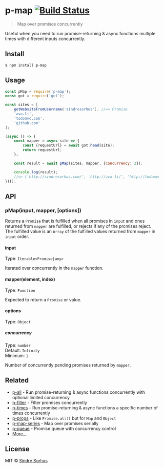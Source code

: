 # p-map [![Build Status](https://travis-ci.org/sindresorhus/p-map.svg?branch=master)](https://travis-ci.org/sindresorhus/p-map)

> Map over promises concurrently

Useful when you need to run promise-returning & async functions multiple times with different inputs concurrently.


## Install

```
$ npm install p-map
```


## Usage

```js
const pMap = require('p-map');
const got = require('got');

const sites = [
	getWebsiteFromUsername('sindresorhus'), //=> Promise
	'ava.li',
	'todomvc.com',
	'github.com'
];

(async () => {
	const mapper = async site => {
		const {requestUrl} = await got.head(site);
		return requestUrl;
	};

 	const result = await pMap(sites, mapper, {concurrency: 2});

	console.log(result);
	//=> ['http://sindresorhus.com/', 'http://ava.li/', 'http://todomvc.com/', 'http://github.com/']
})();
```

## API

### pMap(input, mapper, [options])

Returns a `Promise` that is fulfilled when all promises in `input` and ones returned from `mapper` are fulfilled, or rejects if any of the promises reject. The fulfilled value is an `Array` of the fulfilled values returned from `mapper` in `input` order.

#### input

Type: `Iterable<Promise|any>`

Iterated over concurrently in the `mapper` function.

#### mapper(element, index)

Type: `Function`

Expected to return a `Promise` or value.

#### options

Type: `Object`

##### concurrency

Type: `number`<br>
Default: `Infinity`<br>
Minimum: `1`

Number of concurrently pending promises returned by `mapper`.


## Related

- [p-all](https://github.com/sindresorhus/p-all) - Run promise-returning & async functions concurrently with optional limited concurrency
- [p-filter](https://github.com/sindresorhus/p-filter) - Filter promises concurrently
- [p-times](https://github.com/sindresorhus/p-times) - Run promise-returning & async functions a specific number of times concurrently
- [p-props](https://github.com/sindresorhus/p-props) - Like `Promise.all()` but for `Map` and `Object`
- [p-map-series](https://github.com/sindresorhus/p-map-series) - Map over promises serially
- [p-queue](https://github.com/sindresorhus/p-queue) - Promise queue with concurrency control
- [More…](https://github.com/sindresorhus/promise-fun)


## License

MIT © [Sindre Sorhus](https://sindresorhus.com)
